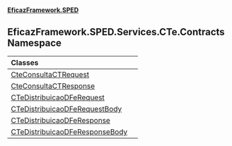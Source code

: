 #### [EficazFramework.SPED](EficazFrameworkSPED.md 'EficazFramework SPED')

## EficazFramework.SPED.Services.CTe.Contracts Namespace

| Classes | |
| :--- | :--- |
| [CteConsultaCTRequest](EficazFramework.SPED.Services.CTe.Contracts/CteConsultaCTRequest.md 'EficazFramework.SPED.Services.CTe.Contracts.CteConsultaCTRequest') | |
| [CteConsultaCTResponse](EficazFramework.SPED.Services.CTe.Contracts/CteConsultaCTResponse.md 'EficazFramework.SPED.Services.CTe.Contracts.CteConsultaCTResponse') | |
| [CTeDistribuicaoDFeRequest](EficazFramework.SPED.Services.CTe.Contracts/CTeDistribuicaoDFeRequest.md 'EficazFramework.SPED.Services.CTe.Contracts.CTeDistribuicaoDFeRequest') | |
| [CTeDistribuicaoDFeRequestBody](EficazFramework.SPED.Services.CTe.Contracts/CTeDistribuicaoDFeRequestBody.md 'EficazFramework.SPED.Services.CTe.Contracts.CTeDistribuicaoDFeRequestBody') | |
| [CTeDistribuicaoDFeResponse](EficazFramework.SPED.Services.CTe.Contracts/CTeDistribuicaoDFeResponse.md 'EficazFramework.SPED.Services.CTe.Contracts.CTeDistribuicaoDFeResponse') | |
| [CTeDistribuicaoDFeResponseBody](EficazFramework.SPED.Services.CTe.Contracts/CTeDistribuicaoDFeResponseBody.md 'EficazFramework.SPED.Services.CTe.Contracts.CTeDistribuicaoDFeResponseBody') | |
